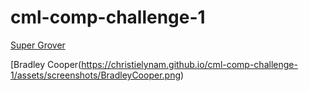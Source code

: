 # cml-comp-challenge-1

[Super Grover](https://christielynam.github.io/cml-comp-challenge-1/assets/screenshots/Desktop.png)

[Bradley Cooper(https://christielynam.github.io/cml-comp-challenge-1/assets/screenshots/BradleyCooper.png)
